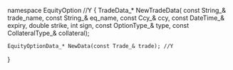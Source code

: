 namespace EquityOption //Y
{
	TradeData_* NewTradeData(
		const String_& trade_name,
		const String_& eq_name,
		const Ccy_& ccy,
		const DateTime_& expiry,
		double strike,
		int sign,
		const OptionType_& type,
		const CollateralType_& collateral);

	EquityOptionData_* NewData(const Trade_& trade); //Y
}
